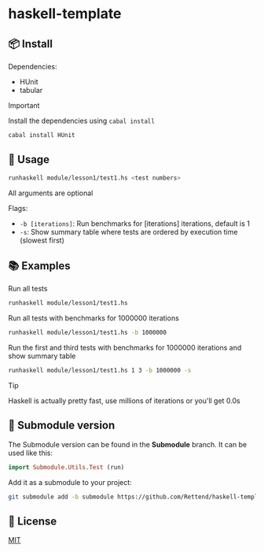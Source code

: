 # haskell-template

## 📦 Install

Dependencies:

- HUnit
- tabular

> [!IMPORTANT]  
> Install the dependencies using `cabal install`

```bash
cabal install HUnit
```

## 📖 Usage

```bash
runhaskell module/lesson1/test1.hs <test numbers>
```

All arguments are optional

Flags:

- `-b [iterations]`: Run benchmarks for [iterations] iterations, default is 1
- `-s`: Show summary table where tests are ordered by execution time (slowest first)

## 📚 Examples

Run all tests

```bash
runhaskell module/lesson1/test1.hs
```

Run all tests with benchmarks for 1000000 iterations

```bash
runhaskell module/lesson1/test1.hs -b 1000000
```

Run the first and third tests with benchmarks for 1000000 iterations and show summary table

```bash
runhaskell module/lesson1/test1.hs 1 3 -b 1000000 -s
```

> [!TIP]
> Haskell is actually pretty fast, use millions of iterations or you'll get 0.0s

## 📁 Submodule version

The Submodule version can be found in the **Submodule** branch.
It can be used like this:

```hs
import Submodule.Utils.Test (run)
```

Add it as a submodule to your project:

```bash
git submodule add -b submodule https://github.com/Rettend/haskell-template.git submodule
```

## 📜 License

[MIT](LICENSE)
